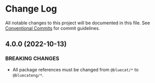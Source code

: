 # Change Log

All notable changes to this project will be documented in this file.
See [Conventional Commits](https://conventionalcommits.org) for commit guidelines.

## 4.0.0 (2022-10-13)

### BREAKING CHANGES

- All package references must be changed from `@bluecat/*` to `@bluecateng/*`.
